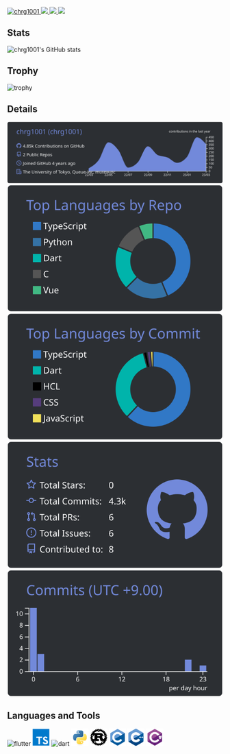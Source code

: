 <p align="left">
  <a href="https://github.com/chrg1001/">
    <img src="https://komarev.com/ghpvc/?username=chrg1001" alt="chrg1001" />
  </a>
  <a href="https://github.com/chrg1001">
    <img height="20" src="https://img.shields.io/github/followers/chrg1001?label=follow&logo=github&style=flat" />
  </a>
  <a href="http://qiita.com/chrg">
    <img height="20" src="https://qiita-badge.apiapi.app/s/chrg/posts.svg" />
  </a>
  <a href="http://qiita.com/chrg">
    <img height="20" src="https://qiita-badge.apiapi.app/s/chrg/contributions.svg" />
  </a>
</p>

## Stats

![chrg1001's GitHub stats](https://github-readme-stats.vercel.app/api?username=chrg1001&theme=discord_old_blurple&show_icons=true)

## Trophy

![trophy](https://github-profile-trophy.vercel.app/?username=chrg1001&theme=discord&rank=-C,-B)

## Details

![](./profile-summary-card-output/discord_old_blurple/0-profile-details.svg)
![](./profile-summary-card-output/discord_old_blurple/1-repos-per-language.svg) ![](./profile-summary-card-output/discord_old_blurple/2-most-commit-language.svg)
![](./profile-summary-card-output/discord_old_blurple/3-stats.svg) ![](./profile-summary-card-output/discord_old_blurple/4-productive-time.svg)

## Languages and Tools

<p>
  <img src="https://www.vectorlogo.zone/logos/flutterio/flutterio-icon.svg" alt="flutter" width="40" height="40"/>
  <img src="https://raw.githubusercontent.com/devicons/devicon/master/icons/typescript/typescript-original.svg" alt="typescript" width="40" height="40"/>
  <img src="https://www.vectorlogo.zone/logos/dartlang/dartlang-icon.svg" alt="dart" width="40" height="40"/>
  <img src="https://raw.githubusercontent.com/devicons/devicon/master/icons/python/python-original.svg" alt="python" width="40" height="40"/>
  <img src="https://raw.githubusercontent.com/devicons/devicon/master/icons/rust/rust-plain.svg" alt="rust" width="40" height="40"/>
  <img src="https://raw.githubusercontent.com/devicons/devicon/master/icons/c/c-original.svg" alt="c" width="40" height="40"/>
  <img src="https://raw.githubusercontent.com/devicons/devicon/master/icons/cplusplus/cplusplus-original.svg" alt="cplusplus" width="40" height="40"/>
  <img src="https://raw.githubusercontent.com/devicons/devicon/master/icons/csharp/csharp-original.svg" alt="csharp" width="40" height="40"/>
</p>
